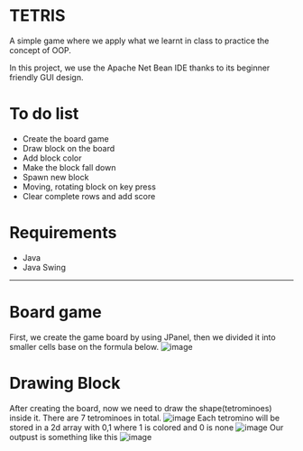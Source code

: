 # TETRIS
A simple game where we apply what we learnt in class to practice the concept of OOP.

In this project, we use the Apache Net Bean IDE thanks to its beginner friendly GUI design. 

# To do list
 * Create the board game
 * Draw block on the board
 * Add block color
 * Make the block fall down
 * Spawn new block
 * Moving, rotating block on key press
 * Clear complete rows and add score
# Requirements
 * Java
 * Java Swing
 ---
 # Board game
 First, we create the game board by using JPanel, then we divided it into smaller cells base on the formula below.
 ![image](https://user-images.githubusercontent.com/52684784/170531720-a78f9f77-d865-4352-a5c3-d117951f5b68.png)
 # Drawing Block 
 After creating the board, now we need to draw the shape(tetrominoes) inside it.
 There are 7 tetrominoes in total.
 ![image](https://user-images.githubusercontent.com/52684784/170532176-af0e42d7-e8be-4d5b-827c-bd0361053e7c.png)
 Each tetromino will be stored in a 2d array with 0,1 where 1 is colored and 0 is none
 ![image](https://user-images.githubusercontent.com/52684784/170536852-7fd7791d-2aae-4706-9948-4323bbec6fc0.png)
 Our outpust is something like this 
 ![image](https://user-images.githubusercontent.com/52684784/170536983-4560267d-80ab-424d-b85e-6486e370f750.png)


 
